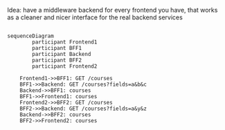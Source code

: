Idea: have a middleware backend for every frontend you have, that works as a cleaner and nicer interface for the real backend services

```mermaid

sequenceDiagram
		participant Frontend1
		participant BFF1
		participant Backend
		participant BFF2
		participant Frontend2

    Frontend1->>BFF1: GET /courses
    BFF1->>Backend: GET /courses?fields=a&b&c
    Backend->>BFF1: courses
    BFF1->>Frontend1: courses
    Frontend2->>BFF2: GET /courses
    BFF2->>Backend: GET /courses?fields=a&y&z
    Backend->>BFF2: courses
    BFF2->>Frontend2: courses
```
